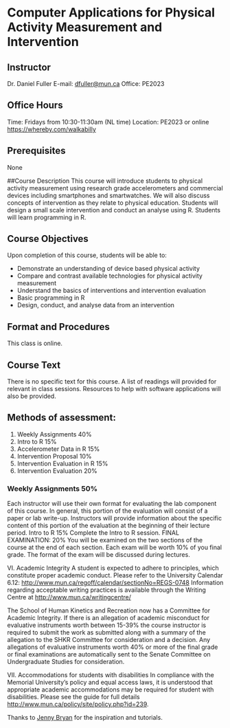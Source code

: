 # Computer Applications for Physical Activity Measurement and Intervention

## Instructor
Dr. Daniel Fuller
E-mail: dfuller@mun.ca
Office: PE2023

## Office Hours
Time: Fridays from 10:30-11:30am (NL time) 
Location: PE2023 or online https://whereby.com/walkabilly

## Prerequisites
None

##Course Description
This course will introduce students to physical activity measurement using research grade accelerometers and commercial devices including smartphones and smartwatches. We will also discuss concepts of intervention as they relate to physical education. Students will design a small scale intervention and conduct an analyse using R. Students will learn programming in R. 

## Course Objectives
Upon completion of this course, students will be able to: 
- Demonstrate an understanding of device based physical activity 
- Compare and contrast available technologies for physical activity measurement
- Understand the basics of interventions and intervention evaluation
- Basic programming in R 
- Design, conduct, and analyse data from an intervention

## Format and Procedures
This class is online. 

## Course Text
There is no specific text for this course. A list of readings will provided for relevant in class sessions. Resources to help with software applications will also be provided.

## Methods of assessment:

1.	Weekly Assignments 			      40%
2.	Intro to R				            15%
3.	Accelerometer Data in R		    15%
4.	Intervention Proposal			    10%
5.	Intervention Evaluation in R	15%
6.	Intervention Evaluation		    20%

### Weekly Assignments									50%
Each instructor will use their own format for evaluating the lab component of this course. In general, this portion of the evaluation will consist of a paper or lab write-up. Instructors will provide information about the specific content of this portion of the evaluation at the beginning of their lecture period.
Intro to R										15%
Complete the Intro to R session. 
FINAL EXAMINATION:									20%
You will be examined on the two sections of the course at the end of each section. Each exam will be worth 10% of you final grade. The format of the exam will be discussed during lectures. 

VI. Academic Integrity
A student is expected to adhere to principles, which constitute proper academic conduct. Please refer to the University Calendar 6.12: http://www.mun.ca/regoff/calendar/sectionNo=REGS-0748 Information regarding acceptable writing practices is available through the Writing Centre at http://www.mun.ca/writingcentre/
 
The School of Human Kinetics and Recreation now has a Committee for Academic Integrity. If there is an allegation of academic misconduct for evaluative instruments worth between 15-39% the course instructor is required to submit the work as submitted along with a summary of the allegation to the SHKR Committee for consideration and a decision. Any allegations of evaluative instruments worth 40% or more of the final grade or final examinations are automatically sent to the Senate Committee on Undergraduate Studies for consideration.

VII. Accommodations for students with disabilities
In compliance with the Memorial University’s policy and equal access laws, it is understood that appropriate academic accommodations may be required for student with disabilities. Please see the guide for full details http://www.mun.ca/policy/site/policy.php?id=239. 



Thanks to [Jenny Bryan](https://twitter.com/jennybryan) for the inspiration and tutorials. 
